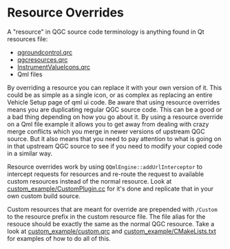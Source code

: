 # Resource Overrides

A "resource" in QGC source code terminology is anything found in Qt resources file:

* [qgroundcontrol.qrc](https://github.com/mavlink/qgroundcontrol/blob/master/qgroundcontrol.qrc)
* [qgcresources.qrc](https://github.com/mavlink/qgroundcontrol/blob/master/qgcresources.qrc)
* [InstrumentValueIcons.qrc](https://github.com/mavlink/qgroundcontrol/blob/master/resources/InstrumenValueIcons/InstrumentValueIcons.qrc)
* Qml files

By overriding a resource you can replace it with your own version of it. This could be as simple as a single icon, or as complex as replacing an entire Vehicle Setup page of qml ui code. Be aware that using resource overrides means you are duplicating regular QGC source code. This can be a good or a bad thing depending on how you go about it. By using a resource override on a Qml file example it allows you to get away from dealing with crazy merge conflicts which you merge in newer versions of upstream QGC source. But it also means that you need to pay attention to what is going on in that upstream QGC source to see if you need to modify your copied code in a similar way.

Resource overrides work by using `QQmlEngine::addUrlInterceptor` to intercept requests for resources and re-route the request to available custom resources instead of the normal resource. Look at [custom_example/CustomPlugin.cc](https://github.com/mavlink/qgroundcontrol/blob/master/custom-example/CustomPlugin.cc) for it's done and replicate that in your own custom build source.

Custom resources that are meant for override are prepended with `/Custom` to the resource prefix in the custom resource file. The file alias for the resouce should be exactly the same as the normal QGC resource. Take a look at [custom_example/custom.qrc](https://github.com/mavlink/qgroundcontrol/blob/master/custom-example/custom.qrc) and [custom_example/CMakeLists.txt](https://github.com/mavlink/qgroundcontrol/blob/master/custom-example/CMakeLists.txt) for examples of how to do all of this.
